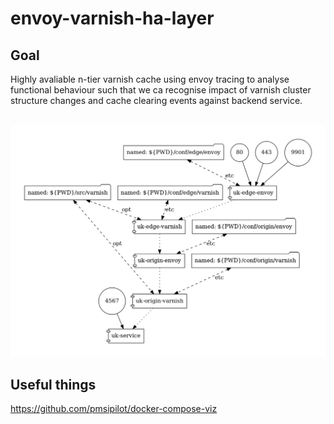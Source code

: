 # envoy-varnish-ha-layer

## Goal

Highly avaliable n-tier varnish cache using envoy tracing to analyse functional behaviour such that we ca recognise impact of varnish cluster structure changes and cache clearing events against backend service.

 ![alt](docker-compose.png)

## Useful things

https://github.com/pmsipilot/docker-compose-viz